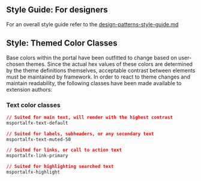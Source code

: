## Style Guide: For designers
For an overall style guide refer to the [design-patterns-style-guide.md](design-patterns-style-guide.md)

## Style: Themed Color Classes

Base colors within the portal have been outfitted to change based on user-chosen themes. Since the actual hex values of these colors are determined by the theme definitions themselves, acceptable contrast between elements must be maintained by framework. In order to react to theme changes and maintain readability, the following classes have been made available to extension authors:

### Text color classes
```css
// Suited for main text, will render with the highest contrast
msportalfx-text-default

// Suited for labels, subheaders, or any secondary text
msportalfx-text-muted-50

// Suited for links, or call to action text
msportalfx-link-primary

// Suited for highlighting searched text
msportalfx-highlight
```

